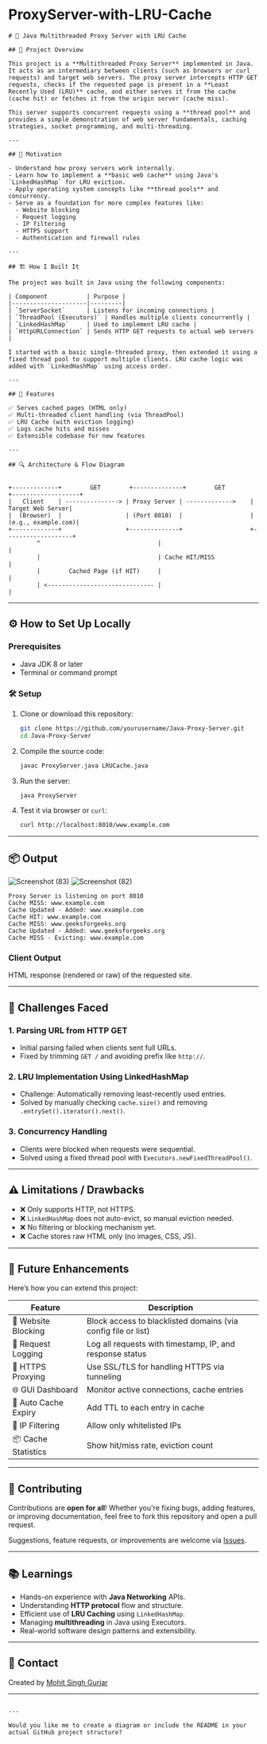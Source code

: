 # ProxyServer-with-LRU-Cache


````
# 🔐 Java Multithreaded Proxy Server with LRU Cache

## 🧠 Project Overview

This project is a **Multithreaded Proxy Server** implemented in Java. It acts as an intermediary between clients (such as browsers or curl requests) and target web servers. The proxy server intercepts HTTP GET requests, checks if the requested page is present in a **Least Recently Used (LRU)** cache, and either serves it from the cache (cache hit) or fetches it from the origin server (cache miss).

This server supports concurrent requests using a **thread pool** and provides a simple demonstration of web server fundamentals, caching strategies, socket programming, and multi-threading.

---

## 🎯 Motivation

- Understand how proxy servers work internally.
- Learn how to implement a **basic web cache** using Java's `LinkedHashMap` for LRU eviction.
- Apply operating system concepts like **thread pools** and concurrency.
- Serve as a foundation for more complex features like:
  - Website blocking
  - Request logging
  - IP filtering
  - HTTPS support
  - Authentication and firewall rules

---

## 🏗️ How I Built It

The project was built in Java using the following components:

| Component           | Purpose |
|---------------------|---------|
| `ServerSocket`      | Listens for incoming connections |
| `ThreadPool (Executors)` | Handles multiple clients concurrently |
| `LinkedHashMap`     | Used to implement LRU cache |
| `HttpURLConnection` | Sends HTTP GET requests to actual web servers |

I started with a basic single-threaded proxy, then extended it using a fixed thread pool to support multiple clients. LRU cache logic was added with `LinkedHashMap` using access order.

---

## 🧪 Features

✅ Serves cached pages (HTML only)  
✅ Multi-threaded client handling (via ThreadPool)  
✅ LRU Cache (with eviction logging)  
✅ Logs cache hits and misses  
✅ Extensible codebase for new features  

---

## 🔍 Architecture & Flow Diagram


+-------------+        GET        +--------------+        GET        +-------------------+
|   Client    | ---------------> | Proxy Server | ------------->    |  Target Web Server|
|  (Browser)  |                  | (Port 8010)  |                   | (e.g., example.com)|
+-------------+                  +--------------+                   +-------------------+
        ^                                 |                                  |
        |                                 | Cache HIT/MISS                   |
        |        Cached Page (if HIT)     |                                  |
        | <------------------------------ |                                  |
````

---

## ⚙️ How to Set Up Locally

### Prerequisites

* Java JDK 8 or later
* Terminal or command prompt

### 🛠 Setup

1. Clone or download this repository:

   ```bash
   git clone https://github.com/yourusername/Java-Proxy-Server.git
   cd Java-Proxy-Server
   ```

2. Compile the source code:

   ```bash
   javac ProxyServer.java LRUCache.java
   ```

3. Run the server:

   ```bash
   java ProxyServer
   ```

4. Test it via browser or `curl`:

   ```bash
   curl http://localhost:8010/www.example.com
   ```

---

## 📦 Output

![Screenshot (83)](https://github.com/user-attachments/assets/e678a322-ffc5-4969-b707-39e42a48b7a6)
![Screenshot (82)](https://github.com/user-attachments/assets/663f5f09-504f-434f-ad22-5721eede222c)


```plaintext
Proxy Server is listening on port 8010
Cache MISS: www.example.com
Cache Updated - Added: www.example.com
Cache HIT: www.example.com
Cache MISS: www.geeksforgeeks.org
Cache Updated - Added: www.geeksforgeeks.org
Cache MISS - Evicting: www.example.com
```

### Client Output

HTML response (rendered or raw) of the requested site.

---

## 🚧 Challenges Faced

### 1. **Parsing URL from HTTP GET**

* Initial parsing failed when clients sent full URLs.
* Fixed by trimming `GET /` and avoiding prefix like `http://`.

### 2. **LRU Implementation Using LinkedHashMap**

* Challenge: Automatically removing least-recently used entries.
* Solved by manually checking `cache.size()` and removing `.entrySet().iterator().next()`.

### 3. **Concurrency Handling**

* Clients were blocked when requests were sequential.
* Solved using a fixed thread pool with `Executors.newFixedThreadPool()`.

---

## ⚠️ Limitations / Drawbacks

* ❌ Only supports HTTP, not HTTPS.
* ❌ `LinkedHashMap` does not auto-evict, so manual eviction needed.
* ❌ No filtering or blocking mechanism yet.
* ❌ Cache stores raw HTML only (no images, CSS, JS).

---

## 🚀 Future Enhancements

Here’s how you can extend this project:

| Feature              | Description                                                   |
| -------------------- | ------------------------------------------------------------- |
| 🚫 Website Blocking  | Block access to blacklisted domains (via config file or list) |
| 📜 Request Logging   | Log all requests with timestamp, IP, and response status      |
| 🔐 HTTPS Proxying    | Use SSL/TLS for handling HTTPS via tunneling                  |
| 🌐 GUI Dashboard     | Monitor active connections, cache entries                     |
| 🔄 Auto Cache Expiry | Add TTL to each entry in cache                                |
| 🔑 IP Filtering      | Allow only whitelisted IPs                                    |
| 📦 Cache Statistics  | Show hit/miss rate, eviction count                            |

---

## 🤝 Contributing

Contributions are **open for all**! Whether you're fixing bugs, adding features, or improving documentation, feel free to fork this repository and open a pull request.

Suggestions, feature requests, or improvements are welcome via [Issues](https://github.com/yourusername/Java-Proxy-Server/issues).

---

## 📚 Learnings

* Hands-on experience with **Java Networking** APIs.
* Understanding **HTTP protocol** flow and structure.
* Efficient use of **LRU Caching** using `LinkedHashMap`.
* Managing **multithreading** in Java using Executors.
* Real-world software design patterns and extensibility.

---

## 📩 Contact

Created by [Mohit Singh Gurjar](https://github.com/mohitsinghgurjar)

---

```

---

Would you like me to create a diagram or include the README in your actual GitHub project structure?
```
